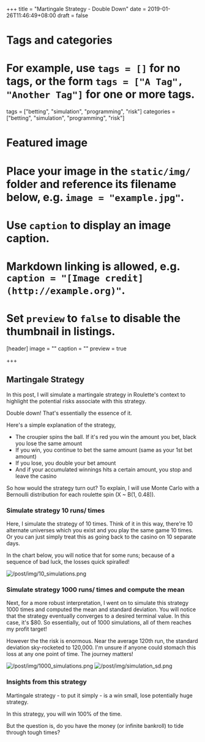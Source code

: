 +++
title = "Martingale Strategy - Double Down"
date = 2019-01-26T11:46:49+08:00
draft = false

# Tags and categories
# For example, use `tags = []` for no tags, or the form `tags = ["A Tag", "Another Tag"]` for one or more tags.
tags = ["betting", "simulation", "programming", "risk"]
categories = ["betting", "simulation", "programming", "risk"]

# Featured image
# Place your image in the `static/img/` folder and reference its filename below, e.g. `image = "example.jpg"`.
# Use `caption` to display an image caption.
#   Markdown linking is allowed, e.g. `caption = "[Image credit](http://example.org)"`.
# Set `preview` to `false` to disable the thumbnail in listings.
[header]
image = ""
caption = ""
preview = true

+++

## Martingale Strategy

In this post, I will simulate a martingale strategy in Roulette's context to highlight the potential risks associate with this strategy.

Double down! That's essentially the essence of it.

Here's a simple explanation of the strategy,

- The croupier spins the ball. If it's red you win the amount you bet, black you lose the same amount 
- If you win, you continue to bet the same amount (same as your 1st bet amount)
- If you lose, you double your bet amount
- And if your accumulated winnings hits a certain amount, you stop and leave the casino

So how would the strategy turn out? To explain, I will use Monte Carlo with a Bernoulli distribution for each roulette spin (X ~ B(1, 0.48)).

### Simulate strategy 10 runs/ times

Here, I simulate the strategy of 10 times. Think of it in this way, there're 10 alternate universes which you exist and you play the same game 10 times. Or you can just simply treat this as going back to the casino on 10 separate days.

In the chart below, you will notice that for some runs; because of a sequence of bad luck, the losses quick spiralled!

<img src="/post/img/10_simulations.png" alt="/post/img/10_simulations.png">


### Simulate strategy 1000 runs/ times and compute the mean

Next, for a more robust interpretation, I went on to simulate this strategy 1000 times and computed the mean and standard deviation. You will notice that the strategy eventually converges to a desired terminal value. In this case, it's $80. So essentially, out of 1000 simulations, all of them reaches my profit target!

However the the risk is enormous. Near the average 120th run, the standard deviation sky-rocketed to 120,000. I'm unsure if anyone could stomach this loss at any one point of time. The journey matters!

<img src="/post/img/1000_simulations.png" alt="/post/img/1000_simulations.png">

<img src="/post/img/simulation_sd.png" alt="/post/img/simulation_sd.png">

### Insights from this strategy

Martingale strategy - to put it simply - is a win small, lose potentially huge strategy.

In this strategy, you will win 100% of the time. 

But the question is, do you have the money (or infinite bankroll) to tide through tough times?
